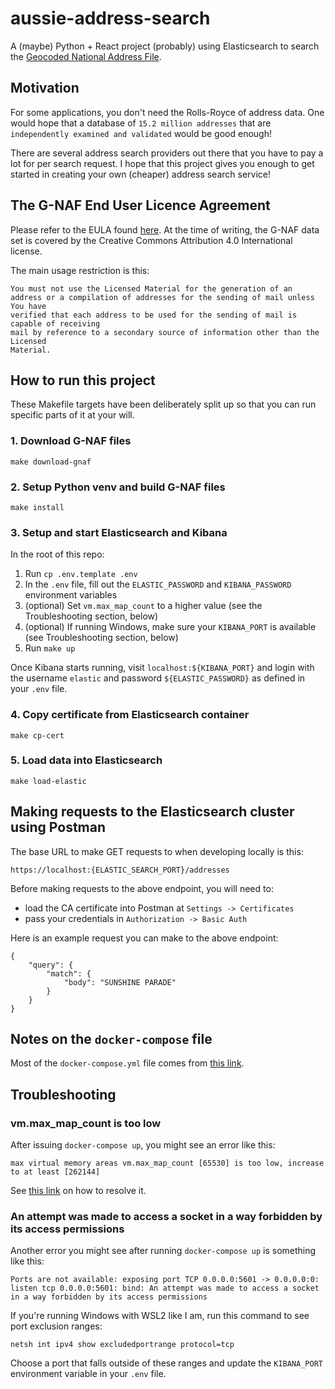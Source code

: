 # aussie-address-search
A (maybe) Python + React project (probably) using Elasticsearch to search the [Geocoded National Address File](https://data.gov.au/dataset/ds-dga-19432f89-dc3a-4ef3-b943-5326ef1dbecc/details).

## Motivation

For some applications, you don't need the Rolls-Royce of address data. One would hope that a database of `15.2 million addresses` that are `independently examined and validated` would be good enough! 

There are several address search providers out there that you have to pay a lot for per search request. I hope that this project gives you enough to get started in creating your own (cheaper) address search service! 

## The G-NAF End User Licence Agreement

Please refer to the EULA found [here](https://data.gov.au/dataset/ds-dga-19432f89-dc3a-4ef3-b943-5326ef1dbecc/distribution/dist-dga-09f74802-08b1-4214-a6ea-3591b2753d30/details?q=). At the time of writing, the G-NAF data set is covered by the Creative Commons Attribution 4.0 International license. 

The main usage restriction is this:

```
You must not use the Licensed Material for the generation of an
address or a compilation of addresses for the sending of mail unless You have
verified that each address to be used for the sending of mail is capable of receiving
mail by reference to a secondary source of information other than the Licensed
Material. 
```

## How to run this project

These Makefile targets have been deliberately split up so that you can run specific parts of it at your will.

### 1. Download G-NAF files

`make download-gnaf`

### 2. Setup Python venv and build G-NAF files

`make install`

### 3. Setup and start Elasticsearch and Kibana

In the root of this repo:

1. Run `cp .env.template .env`
2. In the `.env` file, fill out the `ELASTIC_PASSWORD` and `KIBANA_PASSWORD` environment variables
3. (optional) Set `vm.max_map_count` to a higher value (see the Troubleshooting section, below)
4. (optional) If running Windows, make sure your `KIBANA_PORT` is available (see Troubleshooting section, below)
4.  Run `make up`

Once Kibana starts running, visit `localhost:${KIBANA_PORT}` and login with the username `elastic` and password `${ELASTIC_PASSWORD}` as defined in your `.env` file. 

### 4. Copy certificate from Elasticsearch container

`make cp-cert`

### 5. Load data into Elasticsearch

`make load-elastic`

## Making requests to the Elasticsearch cluster using Postman

The base URL to make GET requests to when developing locally is this:

`https://localhost:{ELASTIC_SEARCH_PORT}/addresses`

Before making requests to the above endpoint, you will need to:
* load the CA certificate into Postman at `Settings -> Certificates`
* pass your credentials in `Authorization -> Basic Auth`

Here is an example request you can make to the above endpoint:

```
{
    "query": {
        "match": {
            "body": "SUNSHINE PARADE"
        }
    }
}
```

## Notes on the `docker-compose` file

Most of the `docker-compose.yml` file comes from [this link](https://www.elastic.co/guide/en/elasticsearch/reference/current/docker.html).

## Troubleshooting

### vm.max_map_count is too low

After issuing `docker-compose up`, you might see an error like this: 

```max virtual memory areas vm.max_map_count [65530] is too low, increase to at least [262144]```

See [this link](https://www.elastic.co/guide/en/elasticsearch/reference/current/vm-max-map-count.html) on how to resolve it. 

### An attempt was made to access a socket in a way forbidden by its access permissions

Another error you might see after running `docker-compose up` is something like this:

```Ports are not available: exposing port TCP 0.0.0.0:5601 -> 0.0.0.0:0: listen tcp 0.0.0.0:5601: bind: An attempt was made to access a socket in a way forbidden by its access permissions```

If you're running Windows with WSL2 like I am, run this command to see port exclusion ranges:

```netsh int ipv4 show excludedportrange protocol=tcp```

Choose a port that falls outside of these ranges and update the `KIBANA_PORT` environment variable in your `.env` file. 
